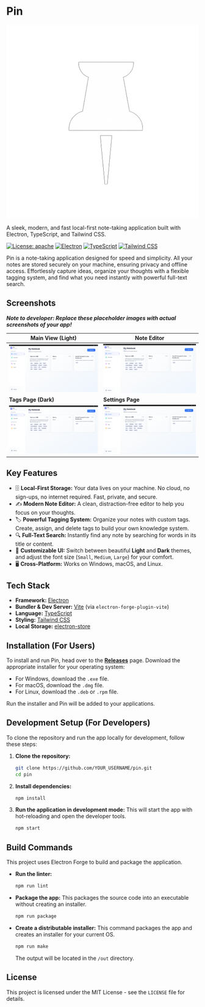 # Pin

![Pin Logo](./public/logo.png)

A sleek, modern, and fast local-first note-taking application built with Electron, TypeScript, and Tailwind CSS.

[![License: apache](https://img.shields.io/badge/License-MIT-yellow.svg)](https://opensource.org/licenses/apache2.0)
[![Electron](https://img.shields.io/badge/Electron-2B2E3A?style=for-the-badge&logo=electron&logoColor=61DAFB)](https://www.electronjs.org/)
[![TypeScript](https://img.shields.io/badge/TypeScript-007ACC?style=for-the-badge&logo=typescript&logoColor=white)](https://www.typescriptlang.org/)
[![Tailwind CSS](https://img.shields.io/badge/Tailwind_CSS-38B2AC?style=for-the-badge&logo=tailwind-css&logoColor=white)](https://tailwindcss.com/)

Pin is a note-taking application designed for speed and simplicity. All your notes are stored securely on your machine, ensuring privacy and offline access. Effortlessly capture ideas, organize your thoughts with a flexible tagging system, and find what you need instantly with powerful full-text search.

## Screenshots

***Note to developer: Replace these placeholder images with actual screenshots of your app!***

| Main View (Light)                                | Note Editor                                    |
| ------------------------------------------------ | ---------------------------------------------- |
| ![Main View Light Mode](./public/screenshot1.png) | ![Note Editor](./public/screenshot1.png) |
| **Tags Page (Dark)**                               | **Settings Page**                                |
| ![Tags Page Dark Mode](./public/screenshot1.png) | ![Settings Page](./public/screenshot1.png) |

## Key Features

-   🗄️ **Local-First Storage:** Your data lives on your machine. No cloud, no sign-ups, no internet required. Fast, private, and secure.
-   ✍️ **Modern Note Editor:** A clean, distraction-free editor to help you focus on your thoughts.
-   🏷️ **Powerful Tagging System:** Organize your notes with custom tags. Create, assign, and delete tags to build your own knowledge system.
-   🔍 **Full-Text Search:** Instantly find any note by searching for words in its title or content.
-   🎨 **Customizable UI:** Switch between beautiful **Light** and **Dark** themes, and adjust the font size (`Small`, `Medium`, `Large`) for your comfort.
-   🖥️ **Cross-Platform:** Works on Windows, macOS, and Linux.

## Tech Stack

-   **Framework:** [Electron](https://www.electronjs.org/)
-   **Bundler & Dev Server:** [Vite](https://vitejs.dev/) (via `electron-forge-plugin-vite`)
-   **Language:** [TypeScript](https://www.typescriptlang.org/)
-   **Styling:** [Tailwind CSS](https://tailwindcss.com/)
-   **Local Storage:** [electron-store](https://github.com/sindresorhus/electron-store)

## Installation (For Users)

To install and run Pin, head over to the [**Releases**](https://github.com/YOUR_USERNAME/pin/releases) page. Download the appropriate installer for your operating system:
-   For Windows, download the `.exe` file.
-   For macOS, download the `.dmg` file.
-   For Linux, download the `.deb` or `.rpm` file.

Run the installer and Pin will be added to your applications.

## Development Setup (For Developers)

To clone the repository and run the app locally for development, follow these steps:

1.  **Clone the repository:**
    ```bash
    git clone https://github.com/YOUR_USERNAME/pin.git
    cd pin
    ```

2.  **Install dependencies:**
    ```bash
    npm install
    ```

3.  **Run the application in development mode:**
    This will start the app with hot-reloading and open the developer tools.
    ```bash
    npm start
    ```

## Build Commands

This project uses Electron Forge to build and package the application.

-   **Run the linter:**
    ```bash
    npm run lint
    ```

-   **Package the app:**
    This packages the source code into an executable without creating an installer.
    ```bash
    npm run package
    ```

-   **Create a distributable installer:**
    This command packages the app and creates an installer for your current OS.
    ```bash
    npm run make
    ```
    The output will be located in the `/out` directory.

## License

This project is licensed under the MIT License - see the `LICENSE` file for details.
